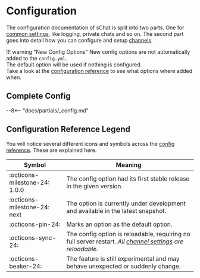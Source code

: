 # Configuration

The configuration documentation of sChat is split into two parts. One for [common settings][reference], like logging,
private chats and so on. The second part goes into detail how you can configure and setup [channels][channels].

!!! warning "New Config Options"
New config options are not automatically added to the `config.yml`.  
The default option will be used if nothing is configured.  
Take a look at the [configuration reference][reference] to see what options where added when.

## Complete Config

--8<-- "docs/partials/_config.md"

## Configuration Reference Legend

You will notice several different icons and symbols across the [config reference][reference]. These are explained here.

| Symbol | Meaning |
| ------ | ------- |
| :octicons-milestone-24: 1.0.0 | The config option had its first stable release in the given version. |
| :octicons-milestone-24: next | The option is currently under development and available in the latest snapshot. |
| :octicons-pin-24: | Marks an option as the default option. |
| :octicons-sync-24: | The config option is reloadable, requiring no full server restart. *All [channel settings][channels] are reloadable.* |
| :octicons-beaker-24: | The feature is still experimental and may behave unexpected or suddenly change. |

[reference]: reference.md

[channels]: channels.md